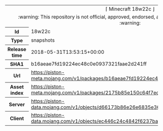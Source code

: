 <html><table>
<tr><td colspan="2" align="center"><img width="0" height="0"><br/>⌈ Minecraft 18w22c ⌋<br/><img width="0" height="0"></td></tr>
<tr><td colspan="2" align="center"><img width="0" height="0"><br/>
:warning: This repository is not official, approved, endorsed, associated or connected with Mojang :warning:
<br/><img width="0" height="0"></td></tr>
<tr><th>Id</th><td>18w22c</td></tr>
<tr><th>Type</th><td>snapshots</td></tr>
<tr><th>Release time</th><td>2018-05-31T13:53:15+00:00</td></tr>
<tr><th>SHA1</th><td>b16aeae7fd19224ec48c0e0937321faae2d241ff</td></tr>
<tr><th>Url</th><td><a href="https://piston-meta.mojang.com/v1/packages/b16aeae7fd19224ec48c0e0937321faae2d241ff/18w22c.json">https://piston-meta.mojang.com/v1/packages/b16aeae7fd19224ec48c0e0937321faae2d241ff/18w22c.json</a></td></tr>
<tr><th>Asset index</th><td><a href="https://piston-meta.mojang.com/v1/packages/2175b85e150c64f7ed285e7624b87c18cd992497/1.13.json">https://piston-meta.mojang.com/v1/packages/2175b85e150c64f7ed285e7624b87c18cd992497/1.13.json</a></td></tr>
<tr><th>Server</th><td><a href="https://piston-data.mojang.com/v1/objects/d66173b86e26e6835e36c63eb2828652186a4698/server.jar">https://piston-data.mojang.com/v1/objects/d66173b86e26e6835e36c63eb2828652186a4698/server.jar</a></td></tr>
<tr><th>Client</th><td><a href="https://piston-data.mojang.com/v1/objects/ec446c24c4842f6237ba7c560a5b0dae9ac87c22/client.jar">https://piston-data.mojang.com/v1/objects/ec446c24c4842f6237ba7c560a5b0dae9ac87c22/client.jar</a></td></tr>
</table></html>